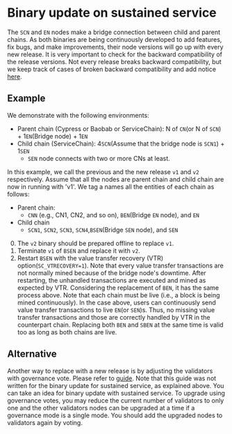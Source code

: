 # Binary update on sustained service

The `SCN` and `EN` nodes make a bridge connection between child and parent chains. As both binaries are being continuously developed to add features, fix bugs, and make improvements,
their node versions will go up with every new release. It is very important to check for the backward compatibility of the release versions.
Not every release breaks backward compatibility, but we keep track of cases of broken backward compatibility and add notice [here](./compatibility.md).


## Example
We demonstrate with the following environments:
- Parent chain (Cypress or Baobab or ServiceChain): N of `CN`(or N of `SCN`) + 1`EN`(Bridge node) + 1`EN`
- Child chain (ServiceChain): 4`SCN`(Assume that the bridge node is `SCN1`) + 1`SEN`
    - `SEN` node connects with two or more CNs at least.

In this example, we call the previous and the new release `v1` and `v2` respectively.
Assume that all the nodes are parent chain and child chain are now in running with 'v1'.
We tag a names all the entities of each chain as follows:
- Parent chain:
    - `CNN` (e.g., CN1, CN2, and so on), `BEN`(Bridge `EN` node), and `EN`
- Child chain
    - `SCN1`, `SCN2`, `SCN3`, `SCN4`,`BSEN`(Bridge `SEN` node), and `SEN`

0. The `v2` binary should be prepared offline to replace `v1`.
1. Terminate `v1` of `BSEN` and replace it with `v2`.
2. Restart `BSEN` with the value transfer recovery (VTR) option(`SC_VTRECOVERY=1`).
Note that every value transfer transactions are not normally mined because of the bridge node's downtime.
After restarting, the unhandled transactions are executed and mined as expected by VTR.
Considering the replacement of `BEN`, it has the same process above.
Note that each chain must be live (i.e., a block is being mined continuously).
In the case above, users can continuously send value transfer transactions to live `EN`(or `SEN`)s.
Thus, no missing value transfer transactions and those are correctly handled by VTR in the counterpart chain.
Replacing both `BEN` and `SBEN` at the same time is valid too as long as both chains are live.

## Alternative
Another way to replace with a new release is by adjusting the validators with governance vote. Please refer to [guide](https://forum.klaytn.foundation/t/scn-servicechain-consensus-node/98).
Note that this guide was not written for the binary update for sustained service, as explained above. You can take an idea for binary update with sustained service.
To upgrade using governance votes, you may reduce the current number of validators to only one and the other validators nodes can be upgraded at a time if a governance mode is a single mode.
You should add the upgraded nodes to validators again by voting.
